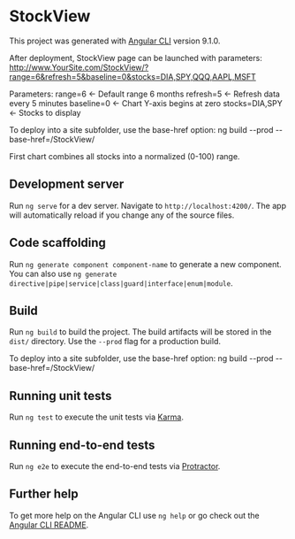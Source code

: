 # StockView

This project was generated with [Angular CLI](https://github.com/angular/angular-cli) version 9.1.0.

After deployment, StockView page can be launched with parameters:
http://www.YourSite.com/StockView/?range=6&refresh=5&baseline=0&stocks=DIA,SPY,QQQ,AAPL,MSFT

Parameters:
  range=6         <- Default range 6 months
  refresh=5       <- Refresh data every 5 minutes
  baseline=0      <- Chart Y-axis begins at zero
  stocks=DIA,SPY  <- Stocks to display

To deploy into a site subfolder, use the base-href option:
ng build --prod --base-href=/StockView/

First chart combines all stocks into a normalized (0-100) range.

## Development server

Run `ng serve` for a dev server. Navigate to `http://localhost:4200/`. The app will automatically reload if you change any of the source files.

## Code scaffolding

Run `ng generate component component-name` to generate a new component. You can also use `ng generate directive|pipe|service|class|guard|interface|enum|module`.

## Build

Run `ng build` to build the project. The build artifacts will be stored in the `dist/` directory. Use the `--prod` flag for a production build.

To deploy into a site subfolder, use the base-href option:
ng build --prod --base-href=/StockView/

## Running unit tests

Run `ng test` to execute the unit tests via [Karma](https://karma-runner.github.io).

## Running end-to-end tests

Run `ng e2e` to execute the end-to-end tests via [Protractor](http://www.protractortest.org/).

## Further help

To get more help on the Angular CLI use `ng help` or go check out the [Angular CLI README](https://github.com/angular/angular-cli/blob/master/README.md).
